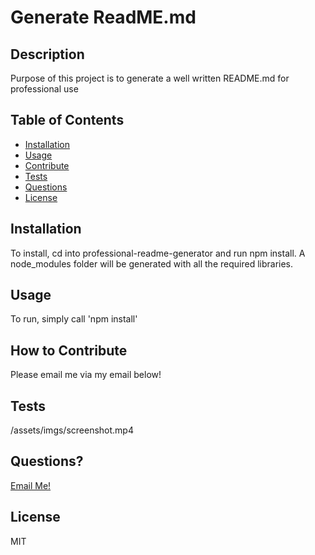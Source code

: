 # Generate ReadME.md

## Description

Purpose of this project is to generate a well written README.md for professional use

## Table of Contents

- [Installation](#Installation)
- [Usage](#Usage)
- [Contribute](#Contribute)
- [Tests](#Tests)
- [Questions](#Questions)
- [License](#License)

## Installation

To install, cd into professional-readme-generator and run npm install. A node_modules folder will be generated with all the required libraries.

## Usage

To run, simply call 'npm install'

## How to Contribute

Please email me via my email below!

## Tests

/assets/imgs/screenshot.mp4

## Questions?

[Email Me!](mailto:avaloserick97@gmail.com)

## License

MIT